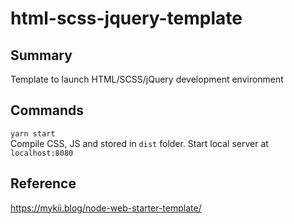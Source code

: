 # html-scss-jquery-template
## Summary
Template to launch HTML/SCSS/jQuery development environment

## Commands
```yarn start```  
Compile CSS, JS and stored in `dist` folder. Start local server at `localhost:8080`

## Reference
https://mykii.blog/node-web-starter-template/
